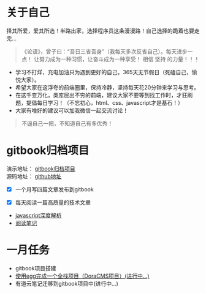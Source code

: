 # 关于自己

择其所爱，爱其所选！半路出家，选择程序员这条漫漫路！自己选择的跪着也要走完...

> 《论语》，曾子曰：“吾日三省吾身”（我每天多次反省自己）。每天进步一点！
让努力成为一种习惯，让奋斗成为一种享受！ 相信 坚持 的力量！！！

- 学习不打烊，充电加油只为遇到更好的自己，365天无节假日（死磕自己，愉悦大家）。
- 希望大家在这浮夸的前端圈里，保持冷静，坚持每天花20分钟来学习与思考。
- 在这千变万化，类库层出不穷的前端，建议大家不要等到找工作时，才狂刷题，提倡每日学习！（不忘初心，html、css、javascript才是基石！）
- 大家有啥好的建议可以加我微信一起交流讨论！

> 不逼自己一把，不知道自己有多优秀！



# gitbook归档项目

演示地址： [gitbook归档项目](http://gitbook.liangshaojie.xyz)  
源码地址： [github地址](https://github.com/liangshaojie/gitbook.git)

*   [x]  一个月写四篇文章发布到gitbook
*   [x]  每天阅读一篇高质量的技术文章


- [javascript深度解析](javascript深度解析/目录.md)
- [阅读笔记](阅读笔记/目录.md)


# 一月任务
- gitbook项目搭建
- [使用egg完成一个全栈项目（DoraCMS项目）(进行中...)](../项目/DoraCMS项目.md)
- 有道云笔记迁移到gitbook项目中(进行中...)


   


